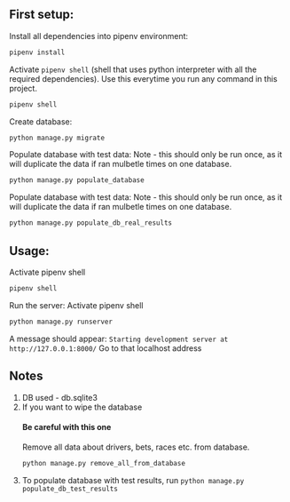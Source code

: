 ## First setup:
Install all dependencies into pipenv environment:
```bash
pipenv install
```

Activate `pipenv shell` (shell that uses python interpreter with all the required dependencies).
Use this everytime you run any command in this project.
```bash
pipenv shell
```

Create database:
```bash
python manage.py migrate
```

Populate database with test data:
Note - this should only be run once, as it will duplicate the data if ran mulbetle times on one database.
```bash
python manage.py populate_database
```

Populate database with test data:
Note - this should only be run once, as it will duplicate the data if ran mulbetle times on one database.
```bash
python manage.py populate_db_real_results
```

## Usage:
Activate pipenv shell
```bash
pipenv shell
```

Run the server:
Activate pipenv shell
```bash
python manage.py runserver
```
A message should appear: `Starting development server at http://127.0.0.1:8000/`
Go to that localhost address

## Notes
1. DB used - db.sqlite3
2. If you want to wipe the database
    #### Be careful with this one
    Remove all data about drivers, bets, races etc. from database.
    ```bash
    python manage.py remove_all_from_database
    ```
6. To populate database with test results, run `python manage.py populate_db_test_results`
